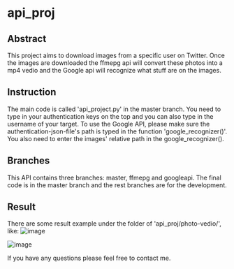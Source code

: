 # api_proj

## Abstract

This project aims to download images from a specific user on Twitter. Once the images are downloaded the ffmepg api will
convert these photos into a mp4 vedio and the Google api will recognize what stuff are on the images.


## Instruction

The main code is called 'api_project.py' in the master branch. You need to type in your authentication keys on the top and
you can also type in the username of your target. To use the Google API, please make sure the authentication-json-file's path
is typed in the function 'google_recognizer()'. You also need to enter the images' relative path in the google_recognizer().


## Branches

This API contains three branches: master, ffmepg and googleapi. The final code is in the master branch and the rest branches
are for the development.

## Result

There are some result example under the folder of 'api_proj/photo-vedio/', like:
![image](https://github.com/ethanhou99/api_proj/blob/master/photo-vedio/img8.jpg)

![image](https://github.com/ethanhou99/api_proj/blob/master/photo-vedio/img9.jpg)

If you have any questions please feel free to contact me.

